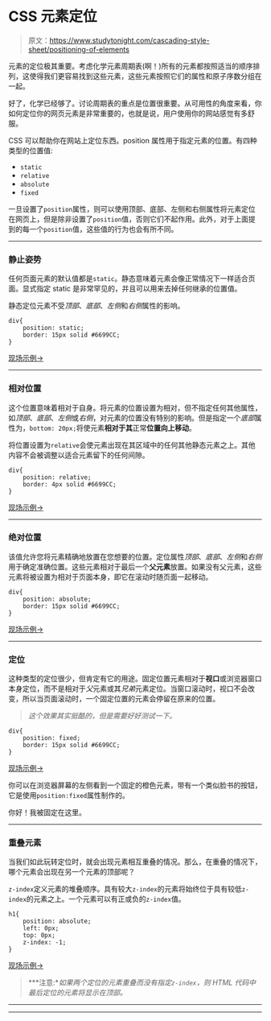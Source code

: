 # CSS 元素定位

> 原文：<https://www.studytonight.com/cascading-style-sheet/positioning-of-elements>

元素的定位极其重要。考虑化学元素周期表(啊！)所有的元素都按照适当的顺序排列，这使得我们更容易找到这些元素，这些元素按照它们的属性和原子序数分组在一起。

好了，化学已经够了。讨论周期表的重点是位置很重要。从可用性的角度来看，你如何定位你的网页元素是非常重要的，也就是说，用户使用你的网站感觉有多舒服。

CSS 可以帮助你在网站上定位东西。position 属性用于指定元素的位置。有四种类型的位置值:

*   `static`
*   `relative`
*   `absolute`
*   `fixed`

一旦设置了`position`属性，则可以使用顶部、底部、左侧和右侧属性将元素定位在网页上，但是除非设置了`position`值，否则它们不起作用。此外，对于上面提到的每一个`position`值，这些值的行为也会有所不同。

* * *

### 静止姿势

任何页面元素的默认值都是`static`。静态意味着元素会像正常情况下一样适合页面。显式指定 static 是非常罕见的，并且可以用来去掉任何继承的位置值。

静态定位元素不受*顶部*、*底部*、*左侧*和*右侧*属性的影响。

```
div{ 
    position: static;
    border: 15px solid #6699CC;
}
```

[现场示例→](/code/playground/web?file=css-static_position)

* * *

### 相对位置

这个位置意味着相对于自身。将元素的位置设置为相对，但不指定任何其他属性，如*顶部*、*底部*、*左侧*或*右侧*，对元素的位置没有特别的影响。但是指定一个*底部*属性为，`bottom: 20px;`将使元素**相对于其**正常**位置向上移动**。

将位置设置为`relative`会使元素出现在其区域中的任何其他静态元素之上。其他内容不会被调整以适合元素留下的任何间隙。

```
div{ 
    position: relative; 
    border: 4px solid #6699CC; 
}
```

[现场示例→](/code/playground/web?file=css-relative_position)

* * *

### 绝对位置

该值允许您将元素精确地放置在您想要的位置。定位属性*顶部*、*底部*、*左侧*和*右侧*用于确定准确位置。这些元素相对于最后一个**父元素**放置。如果没有父元素，这些元素将被设置为相对于页面本身，即它在滚动时随页面一起移动。

```
div{ 
    position: absolute;
    border: 15px solid #6699CC;
}
```

[现场示例→](/code/playground/web?file=css-absolute_position)

* * *

### 定位

这种类型的定位很少，但肯定有它的用途。固定位置元素相对于**视口**或浏览器窗口本身定位，而不是相对于*父*元素或其*兄弟*元素定位。当窗口滚动时，视口不会改变，所以当页面滚动时，一个固定位置的元素会停留在原来的位置。

> *这个效果其实挺酷的，但是需要好好测试一下。*

```
div{ 
    position: fixed;
    border: 15px solid #6699CC;
}
```

[现场示例→](/code/playground/web?file=css-fixed_position)

你可以在浏览器屏幕的左侧看到一个固定的橙色元素，带有一个类似脸书的按钮，它是使用`position:fixed`属性制作的。

你好！我被固定在这里。

* * *

### 重叠元素

当我们如此玩转定位时，就会出现元素相互重叠的情况。那么，在重叠的情况下，哪个元素会出现在另一个元素的顶部呢？

`z-index`定义元素的堆叠顺序。具有较大`z-index`的元素将始终位于具有较低`z-index`的元素之上。一个元素可以有正或负的`z-index`值。

```
h1{ 
    position: absolute;
    left: 0px;
    top: 0px;
    z-index: -1;
}
```

[现场示例→](/code/playground/web?file=css-overlapping)

> ***注意:**如果两个定位的元素重叠而没有指定`z-index`，则 HTML 代码中最后定位的元素将显示在顶部。*

* * *

* * *